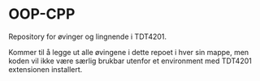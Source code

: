 # OOP-CPP
Repository for øvinger og lingnende i TDT4201.

Kommer til å legge ut alle øvingene i dette repoet i hver sin mappe, men koden vil ikke være særlig brukbar utenfor et environment med TDT4201 extensionen installert.